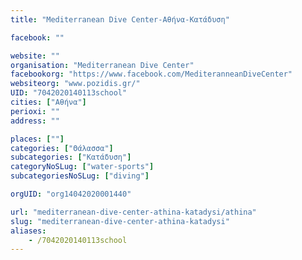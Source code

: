 ```yaml
---
title: "Mediterranean Dive Center-Αθήνα-Κατάδυση"

facebook: ""

website: ""
organisation: "Mediterranean Dive Center"
facebookorg: "https://www.facebook.com/MediteranneanDiveCenter"
websiteorg: "www.pozidis.gr/"
UID: "7042020140113school"
cities: ["Αθήνα"]
perioxi: ""
address: ""

places: [""]
categories: ["Θάλασσα"]
subcategories: ["Κατάδυση"]
categoryNoSLug: ["water-sports"]
subcategoriesNoSLug: ["diving"]

orgUID: "org14042020001440"

url: "mediterranean-dive-center-athina-katadysi/athina"
slug: "mediterranean-dive-center-athina-katadysi"
aliases:
    - /7042020140113school
---
```





